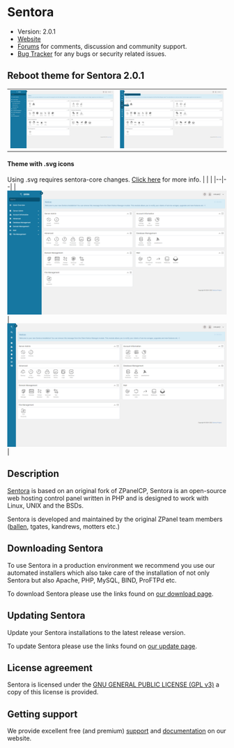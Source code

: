 # Sentora

* Version: 2.0.1
* [Website](http://sentora.org/)
* [Forums](https://forums.sentora.org/) for comments, discussion and community support.
* [Bug Tracker](https://github.com/sentora/sentora-core/issues) for any bugs or security related issues.

## Reboot theme for Sentora 2.0.1
|  |  |
|--|--|
| [![screenshot_001](https://raw.githubusercontent.com/mhoek2/sentora-core/master/screenshot_001.jpg)](https://github.com/mhoek2/sentora-core/blob/master/screenshot_001.jpg) | [![screenshot_002](https://raw.githubusercontent.com/mhoek2/sentora-core/master/screenshot_002.jpg)](https://github.com/mhoek2/sentora-core/blob/master/screenshot_002.jpg) |

#### Theme with .svg icons
Using .svg requires sentora-core changes.
[Click here](https://github.com/mhoek2/sentora-core/tree/master/etc/styles/Sentora_Reboot#svg-icons) for more info.
|  |  |
|--|--|
| [![screenshot_003](https://raw.githubusercontent.com/mhoek2/sentora-core/master/screenshot_003.jpg)](https://github.com/mhoek2/sentora-core/blob/master/screenshot_003.jpg) | [![screenshot_004](https://raw.githubusercontent.com/mhoek2/sentora-core/master/screenshot_004.jpg)](https://github.com/mhoek2/sentora-core/blob/master/screenshot_004.jpg) |

## Description

[Sentora](http://sentora.org) is based on an original fork of ZPanelCP, Sentora is an open-source web hosting control panel written in PHP and is designed to work with Linux, UNIX and the BSDs.

Sentora is developed and maintained by the original ZPanel team members ([ballen](http://bobbyallen.me), tgates, kandrews, motters etc.)

## Downloading Sentora

To use Sentora in a production environment we recommend you use our automated installers which also take care of the installation of not only Sentora but also Apache, PHP, MySQL, BIND, ProFTPd etc.

To download Sentora please use the links found on [our download page](https://sentora.org/download/).

## Updating Sentora

Update your Sentora installations to the latest release version.

To update Sentora please use the links found on [our update page](https://sentora.org/upgrade/).

## License agreement

Sentora is licensed under the [GNU GENERAL PUBLIC LICENSE (GPL v3)](LICENSE.md) a copy of this license is provided.

## Getting support

We provide excellent free (and premium) [support](http://sentora.org/support/) and [documentation](http://docs.sentora.org/?node=23) on our website.
